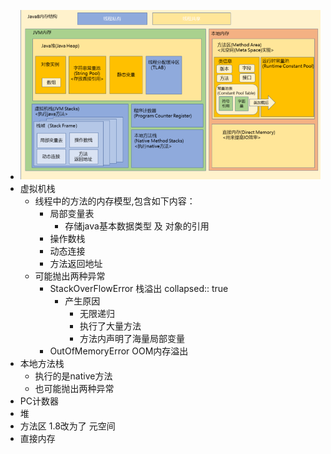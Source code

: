 - ![image.png](../assets/image_1673252384599_0.png)
- 虚拟机栈
	- 线程中的方法的内存模型,包含如下内容：
		- 局部变量表
			- 存储java基本数据类型 及 对象的引用
		- 操作数栈
		- 动态连接
		- 方法返回地址
	- 可能抛出两种异常
		- StackOverFlowError 栈溢出
		  collapsed:: true
			- 产生原因
				- 无限递归
				- 执行了大量方法
				- 方法内声明了海量局部变量
		- OutOfMemoryError OOM内存溢出
- 本地方法栈
	- 执行的是native方法
	- 也可能抛出两种异常
- PC计数器
- 堆
- 方法区 1.8改为了 元空间
- 直接内存